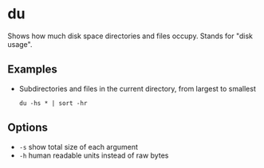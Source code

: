 # du

Shows how much disk space directories and files occupy. Stands for "disk usage".

## Examples

* Subdirectories and files in the current directory, from largest to smallest

  `du -hs * | sort -hr`

## Options

* `-s` show total size of each argument
* `-h` human readable units instead of raw bytes
